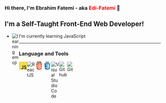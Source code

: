 ### Hi there, I'm Ebrahim Fatemi - aka <span style="font-weight: bold; color: red;"> Edi-Fatemi </span> 🙂

## I'm a Self-Taught Front-End Web Developer!

- <img align="left" alt="learning emoji" width="22px" src="https://play-lh.googleusercontent.com/KJQm72EUuAuLaMRdDGzlz5tmtNOxxwD90J5I2uIIMVttgZbK2fK8768TXlBGHNDNpAQ" />I'm currently learning JavaScript
<hr />

### Language and Tools

<img align="left" alt="JavaScript" width="26" src="https://raw.githubusercontent.com/github/explore/80688e429a7d4ef2fca1e82350fe8e3517d3494d/topics/javascript/javascript.png" />

<img align="left" alt="ReactJS" width="26" src="https://svg-rewriter.sachinraja.workers.dev/?url=https%3A%2F%2Fcdn.jsdelivr.net%2Fnpm%2Fsimple-icons%406%2Ficons%2Freact.svg&fill=deepskyblue" />

<img align="left" alt="HTML5" width="26" src="https://raw.githubusercontent.com/github/explore/80688e429a7d4ef2fca1e82350fe8e3517d3494d/topics/html/html.png" />

<img align="left" alt="CSS3" width="26" src="https://raw.githubusercontent.com/github/explore/80688e429a7d4ef2fca1e82350fe8e3517d3494d/topics/css/css.png" />

<img align="left" alt="Visual Studio Code" width="26" src="https://svg-rewriter.sachinraja.workers.dev/?url=https%3A%2F%2Fcdn.jsdelivr.net%2Fnpm%2Fsimple-icons%406%2Ficons%2Fvisualstudiocode.svg&fill=deepskyblue" />

<img align="left" alt="Github" width="26" src="https://svg-rewriter.sachinraja.workers.dev/?url=https%3A%2F%2Fcdn.jsdelivr.net%2Fnpm%2Fsimple-icons%406%2Ficons%2Fgithub.svg" />

<img align="left" alt="Git" width="26" src="https://svg-rewriter.sachinraja.workers.dev/?url=https%3A%2F%2Fcdn.jsdelivr.net%2Fnpm%2Fsimple-icons%406%2Ficons%2Fgit.svg&fill=orangered" />

